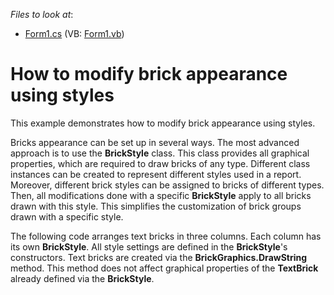 <!-- default file list -->
*Files to look at*:

* [Form1.cs](./CS/Form1.cs) (VB: [Form1.vb](./VB/Form1.vb))
<!-- default file list end -->
# How to modify brick appearance using styles


<p>This example demonstrates how to modify brick appearance using styles.</p><p>Bricks appearance can be set up in several ways. The most advanced approach is to use the <strong>BrickStyle</strong> class. This class provides all graphical properties, which are required to draw bricks of any type. Different class instances can be created to represent different styles used in a report. Moreover, different brick styles can be assigned to bricks of different types. Then, all modifications done with a specific <strong>BrickStyle</strong> apply to all bricks drawn with this style. This simplifies the customization of brick groups drawn with a specific style.</p><p>The following code arranges text bricks in three columns. Each column has its own <strong>BrickStyle</strong>. All style settings are defined in the <strong>BrickStyle</strong>'s constructors. Text bricks are created via the <strong>BrickGraphics.DrawString</strong> method. This method does not affect graphical properties of the <strong>TextBrick</strong> already defined via the <strong>BrickStyle</strong>.</p>

<br/>


